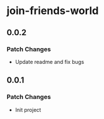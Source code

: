 # join-friends-world

## 0.0.2

### Patch Changes

- Update readme and fix bugs

## 0.0.1

### Patch Changes

- Init project
